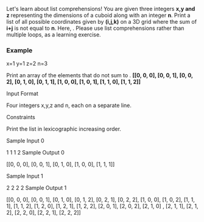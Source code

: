 Let's learn about list comprehensions! You are given three integers <b>x,y and z </b> representing the dimensions of a cuboid along with an integer <b>n</b>. Print a list of all 
possible coordinates given by <b>(i,j,k)</b> on a 3D grid where the sum of <b>i+j</b> is not equal to <b>n</b>. Here, . Please use list comprehensions rather than multiple 
loops, as a learning exercise.

### Example
x=1
y=1
z=2
n=3

Print an array of the elements that do not sum to .
<b>[[0, 0, 0], [0, 0, 1], [0, 0, 2], [0, 1, 0], [0, 1, 1], [1, 0, 0], [1, 0, 1], [1, 1, 0], [1, 1, 2]]</b>

Input Format

Four integers x,y,z and n, each on a separate line.

Constraints

Print the list in lexicographic increasing order.

Sample Input 0

1
1
1
2
Sample Output 0

[[0, 0, 0], [0, 0, 1], [0, 1, 0], [1, 0, 0], [1, 1, 1]]

Sample Input 1

2
2
2
2
Sample Output 1

[[0, 0, 0], [0, 0, 1], [0, 1, 0], [0, 1, 2], [0, 2, 1], [0, 2, 2], [1, 0, 0], [1, 0, 2], [1, 1, 1], [1, 1, 2], [1, 2, 0], [1, 2, 1], [1, 2, 2], [2, 0, 1], [2, 0, 2], [2, 1, 0]
, [2, 1, 1], [2, 1, 2], [2, 2, 0], [2, 2, 1], [2, 2, 2]]
